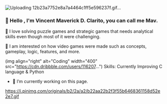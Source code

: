 
![Uploading 12b23a7752e8a7a4464c1ff5e596237f.gif…]()


### 👋 Hello , I'm Vincent Maverick D. Clarito, you can call me Mav.

🧩 I love solving puzzle games and strategic games that needs analytical skills even though most of it were challenging.

👾 I am interested on how video games were made such as concepts, gameplay, logic, features, and more.

(img align="right" alt="Coding" width="400" src="https://cdn.dribbble.com/users/116207...")
Skills: Currently Improving C language & Python

- 🔭 I’m currently working on this page. 

https://i.pinimg.com/originals/b2/2a/a2/b22aa22b2f3f55b6468361158d52e2e7.gif


